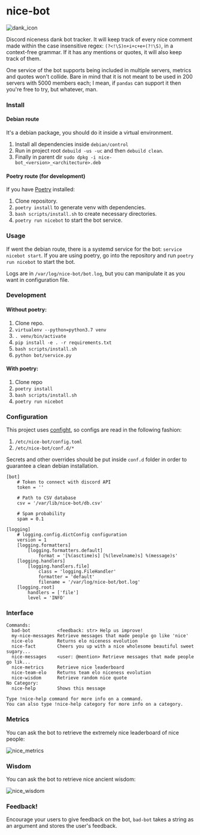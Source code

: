 # nice-bot
![dank_icon](images/dank_icon.png?raw=true "Dank icon")

Discord niceness dank bot tracker. It will keep track of every nice comment made within the case insensitive regex: `(?<!\S)n+i+c+e+(?!\S)`, in a context-free grammar. If it has any mentions or quotes, it will also keep track of them.

One service of the bot supports being included in multiple servers, metrics and quotes won't collide. Bare in mind that it is not meant to be used in 200 servers with 5000 members each; I mean, if `pandas` can support it then you're free to try, but whatever, man.

### Install

#### Debian route

It's a debian package, you should do it inside a virtual environment.

1. Install all dependencies inside `debian/control`
2. Run in project root `debuild -us -uc` and then `debuild clean`.
3. Finally in parent dir `sudo dpkg -i nice-bot_<version>_<architecture>.deb`

#### Poetry route (for development)

If you have [Poetry](https://python-poetry.org/docs/) installed:

1. Clone repository.
2. `poetry install` to generate venv with dependencies.
3. `bash scripts/install.sh` to create necessary directories.
4. `poetry run nicebot` to start the bot service.

### Usage
If went the debian route, there is a systemd service for the bot: `service nicebot start`.
If you are using poetry, go into the repository and run `poetry run nicebot` to start the bot.

Logs are in `/var/log/nice-bot/bot.log`, but you can manipulate it as you want in configuration file.

### Development

#### Without poetry:

1. Clone repo.
2. `virtualenv --python=python3.7 venv`
3. `. venv/bin/activate`
4. `pip install -e . -r requirements.txt`
5. `bash scripts/install.sh`
6. `python bot/service.py`

#### With poetry:

1. Clone repo
2. `poetry install`
3. `bash scripts/install.sh`
4. `poetry run nicebot`


### Configuration
This project uses [confight](https://github.com/Avature/confight), so configs are read in the following fashion:
1. `/etc/nice-bot/config.toml`
2. `/etc/nice-bot/conf.d/*`

Secrets and other overrides should be put inside `conf.d` folder in order to guarantee a clean debian installation.

    [bot]
        # Token to connect with discord API
        token = ''

        # Path to CSV database
        csv = '/var/lib/nice-bot/db.csv'

        # Spam probability
        spam = 0.1

    [logging]
        # logging.config.dictConfig configuration
        version = 1
        [logging.formatters]
            [logging.formatters.default]
                format = '[%(asctime)s] [%(levelname)s] %(message)s'
        [logging.handlers]
            [logging.handlers.file]
                class = 'logging.FileHandler'
                formatter = 'default'
                filename = '/var/log/nice-bot/bot.log'
        [logging.root]
            handlers = ['file']
            level = 'INFO'



### Interface
    Commands:
      bad-bot          <feedback: str> Help us improve!
      my-nice-messages Retrieve messages that made people go like 'nice'
      nice-elo         Returns elo niceness evolution
      nice-fact        Cheers you up with a nice wholesome beautiful sweet sugary...
      nice-messages    <user: @mention> Retrieve messages that made people go lik...
      nice-metrics     Retrieve nice leaderboard
      nice-team-elo    Returns team elo niceness evolution
      nice-wisdom      Retrieve random nice quote
    ​No Category:
      nice-help        Shows this message

    Type !nice-help command for more info on a command.
    You can also type !nice-help category for more info on a category.

### Metrics

You can ask the bot to retrieve the extremely nice leaderboard of nice people:

![nice_metrics](images/nice_metrics.png?raw=true "Nice metrics")

### Wisdom
You can ask the bot to retrieve nice ancient wisdom:

![nice_wisdom](images/nice_wisdom.png?raw=true "Nice wisdom")

### Feedback!
Encourage your users to give feedback on the bot, `bad-bot` takes a string as an argument and stores the user's feedback.
